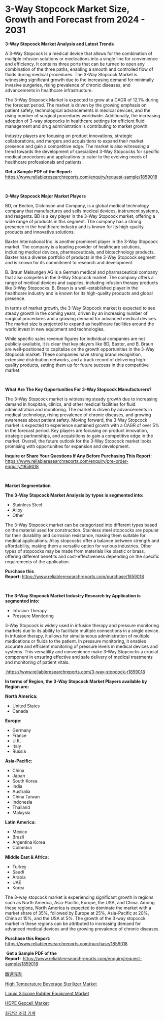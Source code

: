 <p><h1>3-Way Stopcock Market Size, Growth and Forecast from 2024 - 2031</h1></p><p><strong>3-Way Stopcock Market Analysis and Latest Trends</strong></p>
<p><p>A 3-Way Stopcock is a medical device that allows for the combination of multiple infusion solutions or medications into a single line for convenience and efficiency. It contains three ports that can be turned to open any combination of the three paths, enabling a smooth and controlled flow of fluids during medical procedures. The 3-Way Stopcock Market is witnessing significant growth due to the increasing demand for minimally invasive surgeries, rising prevalence of chronic diseases, and advancements in healthcare infrastructure. </p><p>The 3-Way Stopcock Market is expected to grow at a CAGR of 12.1% during the forecast period. The market is driven by the growing emphasis on patient safety, technological advancements in medical devices, and the rising number of surgical procedures worldwide. Additionally, the increasing adoption of 3-way stopcocks in healthcare settings for efficient fluid management and drug administration is contributing to market growth.</p><p>Industry players are focusing on product innovations, strategic collaborations, and mergers and acquisitions to expand their market presence and gain a competitive edge. The market is also witnessing a trend towards the development of specialized 3-Way Stopcocks for specific medical procedures and applications to cater to the evolving needs of healthcare professionals and patients.</p></p>
<p><strong>Get a Sample PDF of the Report:&nbsp;</strong> <a href="https://www.reliableresearchreports.com/enquiry/request-sample/1859018">https://www.reliableresearchreports.com/enquiry/request-sample/1859018</a></p>
<p>&nbsp;</p>
<p><strong>3-Way Stopcock Major Market Players</strong></p>
<p><p>BD, or Becton, Dickinson and Company, is a global medical technology company that manufactures and sells medical devices, instrument systems, and reagents. BD is a key player in the 3-Way Stopcock market, offering a wide range of products in this segment. The company has a strong presence in the healthcare industry and is known for its high-quality products and innovative solutions.</p><p>Baxter International Inc. is another prominent player in the 3-Way Stopcock market. The company is a leading provider of healthcare solutions, including medical devices, pharmaceuticals, and biotechnology products. Baxter has a diverse portfolio of products in the 3-Way Stopcock segment and is known for its commitment to research and development.</p><p>B. Braun Melsungen AG is a German medical and pharmaceutical company that also competes in the 3-Way Stopcock market. The company offers a range of medical devices and supplies, including infusion therapy products like 3-Way Stopcocks. B. Braun is a well-established player in the healthcare industry and is known for its high-quality products and global presence.</p><p>In terms of market growth, the 3-Way Stopcock market is expected to see steady growth in the coming years, driven by an increasing number of surgical procedures and a growing demand for advanced medical devices. The market size is projected to expand as healthcare facilities around the world invest in new equipment and technologies.</p><p>While specific sales revenue figures for individual companies are not publicly available, it is clear that key players like BD, Baxter, and B. Braun are well-positioned to capitalize on the growth opportunities in the 3-Way Stopcock market. These companies have strong brand recognition, extensive distribution networks, and a track record of delivering high-quality products, setting them up for future success in this competitive market.</p></p>
<p>&nbsp;</p>
<p><strong>What Are The Key Opportunities For 3-Way Stopcock Manufacturers?</strong></p>
<p><p>The 3-Way Stopcock market is witnessing steady growth due to increasing demand in hospitals, clinics, and other medical facilities for fluid administration and monitoring. The market is driven by advancements in medical technology, rising prevalence of chronic diseases, and growing awareness about patient safety. Moving forward, the 3-Way Stopcock market is expected to experience sustained growth with a CAGR of over 5% in the forecast period. Key players are focusing on product innovation, strategic partnerships, and acquisitions to gain a competitive edge in the market. Overall, the future outlook for the 3-Way Stopcock market looks promising with opportunities for expansion and development.</p></p>
<p><strong>Inquire or Share Your Questions If Any Before Purchasing This Report:</strong> <a href="https://www.reliableresearchreports.com/enquiry/pre-order-enquiry/1859018">https://www.reliableresearchreports.com/enquiry/pre-order-enquiry/1859018</a></p>
<p>&nbsp;</p>
<p><strong>Market Segmentation</strong></p>
<p><strong>The 3-Way Stopcock Market Analysis by types is segmented into:</strong></p>
<p><ul><li>Stainless Steel</li><li>Alloy</li><li>Other</li></ul></p>
<p><p>The 3-Way Stopcock market can be categorized into different types based on the material used for construction. Stainless steel stopcocks are popular for their durability and corrosion resistance, making them suitable for medical applications. Alloy stopcocks offer a balance between strength and affordability, making them a versatile option for various industries. Other types of stopcocks may be made from materials like plastic or brass, offering different benefits and cost-effectiveness depending on the specific requirements of the application.</p></p>
<p><strong>Purchase this Report:&nbsp;</strong><a href="https://www.reliableresearchreports.com/purchase/1859018">https://www.reliableresearchreports.com/purchase/1859018</a></p>
<p>&nbsp;</p>
<p><strong>The 3-Way Stopcock Market Industry Research by Application is segmented into:</strong></p>
<p><ul><li>Infusion Therapy</li><li>Pressure Monitoring</li></ul></p>
<p><p>3-Way Stopcock is widely used in infusion therapy and pressure monitoring markets due to its ability to facilitate multiple connections in a single device. In infusion therapy, it allows for simultaneous administration of multiple medications or fluids to the patient. In pressure monitoring, it enables accurate and efficient monitoring of pressure levels in medical devices and systems. This versatility and convenience make 3-Way Stopcocks a crucial component in ensuring effective and safe delivery of medical treatments and monitoring of patient vitals.</p></p>
<p><a href="https://www.reliableresearchreports.com/3-way-stopcock-r1859018">&nbsp;https://www.reliableresearchreports.com/3-way-stopcock-r1859018</a></p>
<p><strong>In terms of Region, the 3-Way Stopcock Market Players available by Region are:</strong></p>
<p>
    <p> <strong> North America: </strong>
        <ul>
            <li>United States</li>
            <li>Canada</li>
        </ul>
        </p> 
    <p> <strong> Europe: </strong>
        <ul>
            <li>Germany</li>
            <li>France</li>
            <li>U.K.</li>
            <li>Italy</li>
            <li>Russia</li>
        </ul>
        </p> 
    <p> <strong> Asia-Pacific: </strong>
        <ul>
            <li>China</li>
            <li>Japan</li>
            <li>South Korea</li>
            <li>India</li>
            <li>Australia</li>
            <li>China Taiwan</li>
            <li>Indonesia</li>
            <li>Thailand</li>
            <li>Malaysia</li>
        </ul>
        </p> 
    <p> <strong> Latin America: </strong>
        <ul>
            <li>Mexico</li>
            <li>Brazil</li>
            <li>Argentina Korea</li>
            <li>Colombia</li>
        </ul>
        </p> 
    <p> <strong> Middle East & Africa: </strong>
        <ul>
            <li>Turkey</li>
            <li>Saudi</li>
            <li>Arabia</li>
            <li>UAE</li>
            <li>Korea</li>
        </ul>
    </p>
    </p>
<p><p>The 3-way stopcock market is experiencing significant growth in regions such as North America, Asia-Pacific, Europe, the USA, and China. Among these regions, North America is expected to dominate the market with a market share of 35%, followed by Europe at 25%, Asia-Pacific at 20%, China at 15%, and the USA at 5%. The growth of the 3-way stopcock market in these regions can be attributed to increasing demand for advanced medical devices and the growing prevalence of chronic diseases.</p></p>
<p><strong>Purchase this Report: </strong><a href="https://www.reliableresearchreports.com/purchase/1859018">https://www.reliableresearchreports.com/purchase/1859018</a></p>
<p>&nbsp;<strong>Get a Sample PDF of the Report:&nbsp;&nbsp;</strong><a href="https://www.reliableresearchreports.com/enquiry/request-sample/1859018">https://www.reliableresearchreports.com/enquiry/request-sample/1859018</a></p>
<p><strong></strong></p>
<p><p><a href="https://github.com/cnnriuez22368/Market-Research-Report-List-1/blob/main/626802642983.md">酸還元剤</a></p><p><a href="https://github.com/Alonsoolds3wq1d81czn8rbol/Market-Research-Report-List-2/blob/main/high-temperature-beverage-sterilizer-market.md">High Temperature Beverage Sterilizer Market</a></p><p><a href="https://github.com/yemakinde/Market-Research-Report-List-2/blob/main/liquid-silicone-rubber-equipment-market.md">Liquid Silicone Rubber Equipment Market</a></p><p><a href="https://issuu.com/reportprime-2/docs/hdpe-geocell-market-size-2030.pptx">HDPE Geocell Market</a></p><p><a href="https://github.com/iansanftyord09878/Market-Research-Report-List-1/blob/main/378793539596.md">화강암 조각 기계</a></p></p>
